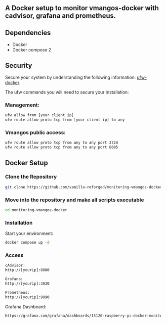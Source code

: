 
## A Docker setup to monitor vmangos-docker with cadvisor, grafana and prometheus.

## Dependencies

- Docker
- Docker compose 2

## Security

Secure your system by understanding the following information: [ufw-docker](https://github.com/chaifeng/ufw-docker).

The ufw commands you will need to secure your installation:

### Management:

```sh
ufw allow from [your client ip]
ufw route allow proto tcp from [your client ip] to any
```

### Vmangos public access:

```sh
ufw route allow proto tcp from any to any port 3724
ufw route allow proto tcp from any to any port 8085
```

## Docker Setup

### Clone the Repository

```sh
git clone https://github.com/vanilla-reforged/monitoring-vmangos-docker/
```

### Move into the repository and make all scripts executable

```sh
cd monitoring-vmangos-docker
```

### Installation

Start your environment:

```sh
docker compose up -d
```

### Access
```sh
cAdvisor:
http://[yourip]:8080
```
```sh
Grafana:
http://[yourip]:3030
```
```sh
Prometheus:
http://[yourip]:9090
```

Grafana Dashboard:
```sh
https://grafana.com/grafana/dashboards/15120-raspberry-pi-docker-monitoring/
```
